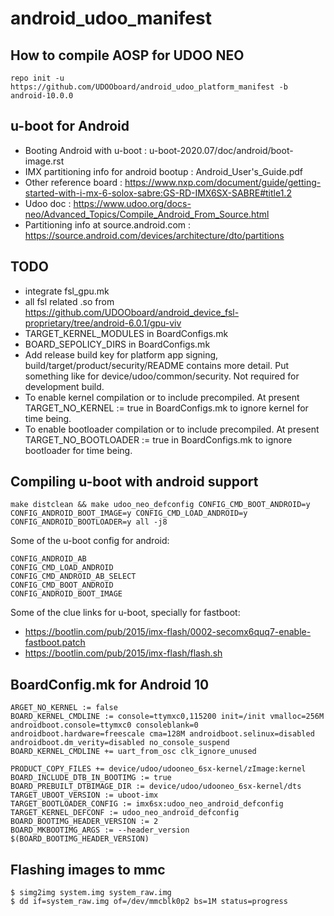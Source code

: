 # android_udoo_manifest

## How to compile AOSP for UDOO NEO

```
repo init -u https://github.com/UDOOboard/android_udoo_platform_manifest -b android-10.0.0
```
    
## u-boot for Android
* Booting Android with u-boot : u-boot-2020.07/doc/android/boot-image.rst    
* IMX partitioning info for android bootup : Android_User's_Guide.pdf    
* Other reference board : https://www.nxp.com/document/guide/getting-started-with-i-mx-6-solox-sabre:GS-RD-IMX6SX-SABRE#title1.2    
* Udoo doc : https://www.udoo.org/docs-neo/Advanced_Topics/Compile_Android_From_Source.html    
* Partitioning info at source.android.com : https://source.android.com/devices/architecture/dto/partitions
    
## TODO
* integrate fsl_gpu.mk
* all fsl related .so from https://github.com/UDOOboard/android_device_fsl-proprietary/tree/android-6.0.1/gpu-viv
* TARGET_KERNEL_MODULES in BoardConfigs.mk
* BOARD_SEPOLICY_DIRS in BoardConfigs.mk
* Add release build key for platform app signing, build/target/product/security/README contains more detail. Put something like for device/udoo/common/security. Not required for development build.
* To enable kernel compilation or to include precompiled. At present TARGET_NO_KERNEL := true in BoardConfigs.mk to ignore kernel for time being.
* To enable bootloader compilation or to include precompiled. At present TARGET_NO_BOOTLOADER := true in BoardConfigs.mk to ignore bootloader for time being.

## Compiling u-boot with android support
    
``
make distclean && make udoo_neo_defconfig CONFIG_CMD_BOOT_ANDROID=y CONFIG_ANDROID_BOOT_IMAGE=y CONFIG_CMD_LOAD_ANDROID=y CONFIG_ANDROID_BOOTLOADER=y all -j8
``
    
Some of the u-boot config for android:
```
CONFIG_ANDROID_AB
CONFIG_CMD_LOAD_ANDROID
CONFIG_CMD_ANDROID_AB_SELECT
CONFIG_CMD_BOOT_ANDROID
CONFIG_ANDROID_BOOT_IMAGE
```
    
Some of the clue links for u-boot, specially for fastboot:
* https://bootlin.com/pub/2015/imx-flash/0002-secomx6quq7-enable-fastboot.patch
* https://bootlin.com/pub/2015/imx-flash/flash.sh
    
## BoardConfig.mk for Android 10
    
```
ARGET_NO_KERNEL := false
BOARD_KERNEL_CMDLINE := console=ttymxc0,115200 init=/init vmalloc=256M androidboot.console=ttymxc0 consoleblank=0 androidboot.hardware=freescale cma=128M androidboot.selinux=disabled androidboot.dm_verity=disabled no_console_suspend
BOARD_KERNEL_CMDLINE += uart_from_osc clk_ignore_unused

PRODUCT_COPY_FILES += device/udoo/udooneo_6sx-kernel/zImage:kernel
BOARD_INCLUDE_DTB_IN_BOOTIMG := true
BOARD_PREBUILT_DTBIMAGE_DIR := device/udoo/udooneo_6sx-kernel/dts
TARGET_UBOOT_VERSION := uboot-imx
TARGET_BOOTLOADER_CONFIG := imx6sx:udoo_neo_android_defconfig
TARGET_KERNEL_DEFCONF := udoo_neo_android_defconfig
BOARD_BOOTIMG_HEADER_VERSION := 2
BOARD_MKBOOTIMG_ARGS := --header_version $(BOARD_BOOTIMG_HEADER_VERSION)
```
    
## Flashing images to mmc
    
```
$ simg2img system.img system_raw.img
$ dd if=system_raw.img of=/dev/mmcblk0p2 bs=1M status=progress
```
